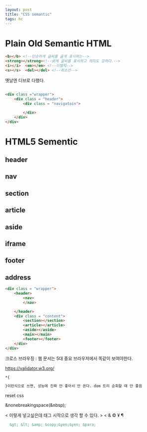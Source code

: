 ```yaml
---
layout: post
title: "CSS semantic"
tags: hc
---
```

# **Plain Old Semantic HTML**

```html
<b></b> <!--단순하게 글씨를 굴게 표시하는-->
<strong></strong><!--굵게 글씨를 표시하고 의미도 강하다.-->
<i></i>  <em></em> <!--이탤릭-->
<s></s>  <del></del> <!--취소선-->
```

옛날엔 디브로 다했다.

##

```html
<div class ="wrapper">
    <div class = "header">
        <div class = "navigatoin">

        </div>
    </div>
</div>
```



# **HTML5 Sementic**

## header



## nav



## section



## article



## aside



## iframe



## footer



## address





```html
<div class = "wrapper">
    <header>
        <nav>
        </nav>

    </header>
    <div class = "content">
        <section></section>
        <article></article>
        <aside></aside>
        <main></main>
        <footer></footer>
    </div>
</div>
```

크로스 브라우징 : 웹 문서는 5대 중요 브라우저에서 똑같이 보여야한다.



https://validator.w3.org/

```html
*{

}이런식으로 쓰면, 성능에 진짜 안 좋아서 안 쓴다. dom 트리 순회할 때 안 좋음
```



reset css





&nonebreakingspace(&nbsp);

< 이렇게 넣고싶은데 태그 시작으로 생각 할 수 있다.  &gt; &lt; &amp; &copy; &yen; &para;

```html
  &gt; &lt; &amp; &copy;&yen;&yen; &para;
```
